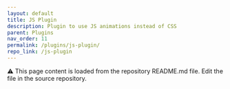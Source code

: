 ```yaml
---
layout: default
title: JS Plugin
description: Plugin to use JS animations instead of CSS
parent: Plugins
nav_order: 11
permalink: /plugins/js-plugin/
repo_link: /js-plugin
---
```


⚠️ This page content is loaded from the repository README.md file. Edit the file in the source repository. 
